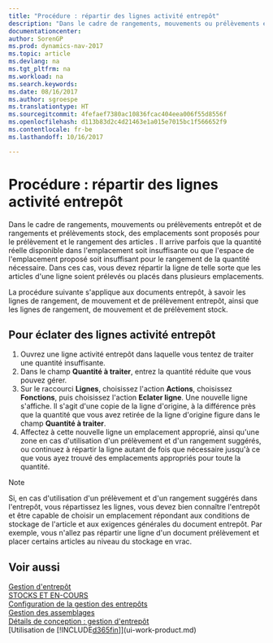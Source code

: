 ```yaml
---
title: "Procédure : répartir des lignes activité entrepôt"
description: "Dans le cadre de rangements, mouvements ou prélèvements entrepôt et de rangements et prélèvements stock, des emplacements sont proposés pour le prélèvement et le rangement des articles . Il arrive parfois que la quantité réelle disponible dans l'emplacement soit insuffisante ou que l'espace de l'emplacement proposé soit insuffisant pour le rangement de la quantité nécessaire. Dans ces cas, vous devez répartir la ligne de telle sorte que les articles d'une ligne soient prélevés ou placés dans plusieurs emplacements."
documentationcenter: 
author: SorenGP
ms.prod: dynamics-nav-2017
ms.topic: article
ms.devlang: na
ms.tgt_pltfrm: na
ms.workload: na
ms.search.keywords: 
ms.date: 08/16/2017
ms.author: sgroespe
ms.translationtype: HT
ms.sourcegitcommit: 4fefaef7380ac10836fcac404eea006f55d8556f
ms.openlocfilehash: d113b83d2c4d21463e1a015e7015bc1f566652f9
ms.contentlocale: fr-be
ms.lasthandoff: 10/16/2017

---
```

# <a name="how-to-split-warehouse-activity-lines"></a>Procédure : répartir des lignes activité entrepôt
Dans le cadre de rangements, mouvements ou prélèvements entrepôt et de rangements et prélèvements stock, des emplacements sont proposés pour le prélèvement et le rangement des articles . Il arrive parfois que la quantité réelle disponible dans l'emplacement soit insuffisante ou que l'espace de l'emplacement proposé soit insuffisant pour le rangement de la quantité nécessaire. Dans ces cas, vous devez répartir la ligne de telle sorte que les articles d'une ligne soient prélevés ou placés dans plusieurs emplacements.  

La procédure suivante s'applique aux documents entrepôt, à savoir les lignes de rangement, de mouvement et de prélèvement entrepôt, ainsi que les lignes de rangement, de mouvement et de prélèvement stock.  

## <a name="to-split-warehouse-activity-lines"></a>Pour éclater des lignes activité entrepôt  
1.  Ouvrez une ligne activité entrepôt dans laquelle vous tentez de traiter une quantité insuffisante.  
2.  Dans le champ **Quantité à traiter**, entrez la quantité réduite que vous pouvez gérer.  
3.  Sur le raccourci **Lignes**, choisissez l'action **Actions**, choisissez **Fonctions**, puis choisissez l'action **Eclater ligne**. Une nouvelle ligne s'affiche. Il s'agit d'une copie de la ligne d'origine, à la différence près que la quantité que vous avez retirée de la ligne d'origine figure dans le champ **Quantité à traiter**.  
4.  Affectez à cette nouvelle ligne un emplacement approprié, ainsi qu'une zone en cas d'utilisation d'un prélèvement et d'un rangement suggérés, ou continuez à répartir la ligne autant de fois que nécessaire jusqu'à ce que vous ayez trouvé des emplacements appropriés pour toute la quantité.  

> [!NOTE]  
>  Si, en cas d'utilisation d'un prélèvement et d'un rangement suggérés dans l'entrepôt, vous répartissez les lignes, vous devez bien connaître l'entrepôt et être capable de choisir un emplacement répondant aux conditions de stockage de l'article et aux exigences générales du document entrepôt. Par exemple, vous n'allez pas répartir une ligne d'un document prélèvement et placer certains articles au niveau du stockage en vrac.  

## <a name="see-also"></a>Voir aussi  
[Gestion d'entrepôt](warehouse-manage-warehouse.md)  
[STOCKS ET EN-COURS](inventory-manage-inventory.md)  
[Configuration de la gestion des entrepôts](warehouse-setup-warehouse.md)     
[Gestion des assemblages](assembly-assemble-items.md)    
[Détails de conception : gestion d'entrepôt](design-details-warehouse-management.md)  
[Utilisation de [!INCLUDE[d365fin](includes/d365fin_md.md)]](ui-work-product.md)

